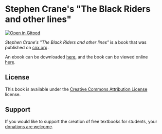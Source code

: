 # Stephen Crane's "The Black Riders and other lines"

[![Open in Gitpod](https://gitpod.io/button/open-in-gitpod.svg)](https://gitpod.io/from-referrer/)

_Stephen Crane's "The Black Riders and other lines"_ is a book that was published on [cnx.org](https://cnx.org/).

An ebook can be downloaded [here](https://github.com/cnx-user-books/cnxbook-stephen-crane-s-the-black-riders-and-other-lines/releases/latest), and the book can be viewed online [here](https://github.com/cnx-user-books/cnxbook-stephen-crane-s-the-black-riders-and-other-lines/releases/latest).

## License
This book is available under the [Creative Commons Attribution License](./LICENSE) license.

## Support
If you would like to support the creation of free textbooks for students, your [donations are welcome](https://riceconnect.rice.edu/donation/support-openstax-banner).
